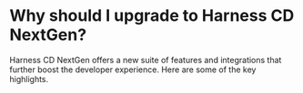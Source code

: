# Why should I upgrade to Harness CD NextGen?

Harness CD NextGen offers a new suite of features and integrations that further boost the developer experience. Here are some of the key highlights.
